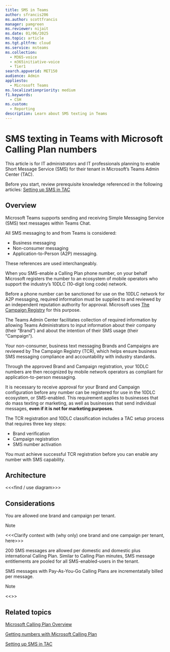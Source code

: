 ```yaml
---
title: SMS in Teams
author: sfrancis206
ms.author: scottfrancis
manager: pamgreen
ms.reviewer: nijait
ms.date: 01/06/2025
ms.topic: article
ms.tgt.pltfrm: cloud
ms.service: msteams
ms.collection:
  - M365-voice
  - m365initiative-voice
  - Tier1
search.appverid: MET150
audience: Admin
appliesto:
  - Microsoft Teams
ms.localizationpriority: medium
f1.keywords:
  - CSH
ms.custom:
  - Reporting
description: Learn about SMS texting in Teams
---
```


# SMS texting in Teams with Microsoft Calling Plan numbers

This article is for IT administrators and IT professionals planning to enable Short Message Service (SMS) for their tenant in Microsoft’s Teams Admin Center (TAC).

Before you start, review prerequisite knowledge referenced in the following articles: [Setting up SMS in TAC](sms-setup-brand-and-campaign.md)

## Overview

Microsoft Teams supports sending and receiving Simple Messaging Service (SMS) text messages within Teams Chat.

All SMS messaging to and from Teams is considered:

- Business messaging
- Non-consumer messaging
- Application-to-Person (A2P) messaging.

These references are used interchangeably.

When you SMS-enable a Calling Plan phone number, on your behalf Microsoft registers the number to an ecosystem of mobile operators who support the industry’s 10DLC (10-digit long code) network.

Before a phone number can be sanctioned for use on the 10DLC network for A2P messaging, required information must be supplied to and reviewed by an independent reputation authority for approval. Microsoft uses [The Campaign Registry](https://www.campaignregistry.com/about/) for this purpose.

The Teams Admin Center facilitates collection of required information by allowing Teams Administrators to input information about their company (their “Brand”) and about the intention of their SMS usage (their “Campaign”).

Your non-consumer, business text messaging Brands and Campaigns are reviewed by The Campaign Registry (TCR), which helps ensure business SMS messaging compliance and accountability with industry standards.

Through the approved Brand and Campaign registration, your 10DLC numbers are then recognized by mobile network operators as compliant for application-to-person messaging.

It is necessary to receive approval for your Brand and Campaign configuration before any number can be registered for use in the 10DLC ecosystem, or SMS-enabled. This requirement applies to businesses that do mass texting or marketing, as well as businesses that send individual messages, **even if it is not for marketing purposes**.

The TCR registration and 10DLC classification includes a TAC setup process that requires three key steps:

- Brand verification
- Campaign registration
- SMS number activation

You must achieve successful TCR registration before you can enable any number with SMS capability.

## Architecture

<<<find / use diagram>>>

## Considerations

You are allowed one brand and campaign per tenant.

> [!NOTE]
> <<<Clarify context with (why only) one brand and one campaign per tenant, here>>>

200 SMS messages are allowed per domestic and domestic plus international Calling Plan. Similar to Calling Plan minutes, SMS message entitlements are pooled for all SMS-enabled-users in the tenant.

SMS messages with Pay-As-You-Go Calling Plans are incrementatally billed per message.

> [!NOTE]
> <<<List other considerations>>>

## Related topics

[Microsoft Calling Plan Overview](calling-plan-overview.md)

[Getting numbers with Microsoft Calling Plan](manage-phone-numbers-landing-page.md)

[Setting up SMS in TAC](sms-setup-brand-and-campaign.md)

